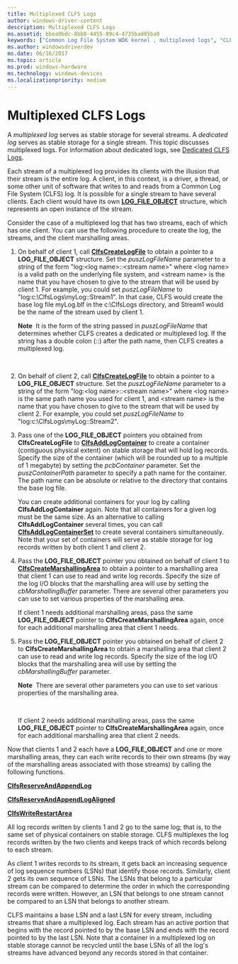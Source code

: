 ```yaml
---
title: Multiplexed CLFS Logs
author: windows-driver-content
description: Multiplexed CLFS Logs
ms.assetid: bbea9bdc-8bb8-4455-89c4-4735bad85ba0
keywords: ["Common Log File System WDK kernel , multiplexed logs", "CLFS WDK kernel , multiplexed logs", "multiplexed logs WDK CLFS", "stable storage WDK CLFS", "storage WDK CLFS"]
ms.author: windowsdriverdev
ms.date: 06/16/2017
ms.topic: article
ms.prod: windows-hardware
ms.technology: windows-devices
ms.localizationpriority: medium
---
```


# Multiplexed CLFS Logs





A *multiplexed log* serves as stable storage for several streams. A *dedicated log* serves as stable storage for a single stream. This topic discusses multiplexed logs. For information about dedicated logs, see [Dedicated CLFS Logs](dedicated-clfs-logs.md).

Each stream of a multiplexed log provides its clients with the illusion that their stream is the entire log. A client, in this context, is a driver, a thread, or some other unit of software that writes to and reads from a Common Log File System (CLFS) log. It is possible for a single stream to have several clients. Each client would have its own [**LOG\_FILE\_OBJECT**](https://msdn.microsoft.com/library/windows/hardware/ff554316) structure, which represents an open instance of the stream.

Consider the case of a multiplexed log that has two streams, each of which has one client. You can use the following procedure to create the log, the streams, and the client marshalling areas.

1.  On behalf of client 1, call [**ClfsCreateLogFile**](https://msdn.microsoft.com/library/windows/hardware/ff540792) to obtain a pointer to a **LOG\_FILE\_OBJECT** structure. Set the *puszLogFileName* parameter to a string of the form "log:&lt;log name&gt;::&lt;stream name&gt;" where &lt;log name&gt; is a valid path on the underlying file system, and &lt;stream name&gt; is the name that you have chosen to give to the stream that will be used by client 1. For example, you could set *puszLogFileName* to "log:c:\\ClfsLogs\\myLog::Stream1". In that case, CLFS would create the base log file myLog.blf in the c:\\ClfsLogs directory, and Stream1 would be the name of the stream used by client 1.

    **Note**  It is the form of the string passed in *puszLogFileName* that determines whether CLFS creates a dedicated or multiplexed log. If the string has a double colon (::) after the path name, then CLFS creates a multiplexed log.

     

2.  On behalf of client 2, call [**ClfsCreateLogFile**](https://msdn.microsoft.com/library/windows/hardware/ff540792) to obtain a pointer to a **LOG\_FILE\_OBJECT** structure. Set the *puszLogFileName* parameter to a string of the form "log:&lt;log name&gt;::&lt;stream name&gt;" where &lt;log name&gt; is the same path name you used for client 1, and &lt;stream name&gt; is the name that you have chosen to give to the stream that will be used by client 2. For example, you could set *puszLogFileName* to "log:c:\\ClfsLogs\\myLog::Stream2".

3.  Pass one of the **LOG\_FILE\_OBJECT** pointers you obtained from **ClfsCreateLogFile** to [**ClfsAddLogContainer**](https://msdn.microsoft.com/library/windows/hardware/ff540768) to create a container (contiguous physical extent) on stable storage that will hold log records. Specify the size of the container (which will be rounded up to a multiple of 1 megabyte) by setting the *pcbContainer* parameter. Set the *puszContainerPath* parameter to specify a path name for the container. The path name can be absolute or relative to the directory that contains the base log file.

    You can create additional containers for your log by calling **ClfsAddLogContainer** again. Note that all containers for a given log must be the same size. As an alternative to calling **ClfsAddLogContainer** several times, you can call [**ClfsAddLogContainerSet**](https://msdn.microsoft.com/library/windows/hardware/ff540770) to create several containers simultaneously. Note that your set of containers will serve as stable storage for log records written by both client 1 and client 2.

4.  Pass the **LOG\_FILE\_OBJECT** pointer you obtained on behalf of client 1 to [**ClfsCreateMarshallingArea**](https://msdn.microsoft.com/library/windows/hardware/ff541520) to obtain a pointer to a marshalling area that client 1 can use to read and write log records. Specify the size of the log I/O blocks that the marshalling area will use by setting the *cbMarshallingBuffer* parameter. There are several other parameters you can use to set various properties of the marshalling area.

    If client 1 needs additional marshalling areas, pass the same **LOG\_FILE\_OBJECT** pointer to **ClfsCreateMarshallingArea** again, once for each additional marshalling area that client 1 needs.

5.  Pass the **LOG\_FILE\_OBJECT** pointer you obtained on behalf of client 2 to **ClfsCreateMarshallingArea** to obtain a marshalling area that client 2 can use to read and write log records. Specify the size of the log I/O blocks that the marshalling area will use by setting the *cbMarshallingBuffer* parameter.

    **Note**  There are several other parameters you can use to set various properties of the marshalling area.

     

    If client 2 needs additional marshalling areas, pass the same **LOG\_FILE\_OBJECT** pointer to **ClfsCreateMarshallingArea** again, once for each additional marshalling area that client 2 needs.

Now that clients 1 and 2 each have a **LOG\_FILE\_OBJECT** and one or more marshalling areas, they can each write records to their own streams (by way of the marshalling areas associated with those streams) by calling the following functions.

[**ClfsReserveAndAppendLog**](https://msdn.microsoft.com/library/windows/hardware/ff541723)

[**ClfsReserveAndAppendLogAligned**](https://msdn.microsoft.com/library/windows/hardware/ff541726)

[**ClfsWriteRestartArea**](https://msdn.microsoft.com/library/windows/hardware/ff541770)

All log records written by clients 1 and 2 go to the same log; that is, to the same set of physical containers on stable storage. CLFS multiplexes the log records written by the two clients and keeps track of which records belong to each stream.

As client 1 writes records to its stream, it gets back an increasing sequence of log sequence numbers (LSNs) that identify those records. Similarly, client 2 gets its own sequence of LSNs. The LSNs that belong to a particular stream can be compared to determine the order in which the corresponding records were written. However, an LSN that belongs to one stream cannot be compared to an LSN that belongs to another stream.

CLFS maintains a base LSN and a last LSN for every stream, including streams that share a multiplexed log. Each stream has an active portion that begins with the record pointed to by the base LSN and ends with the record pointed to by the last LSN. Note that a container in a multiplexed log on stable storage cannot be recycled until the base LSNs of all the log's streams have advanced beyond any records stored in that container.

 

 





